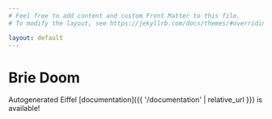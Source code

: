 ```yaml
---
# Feel free to add content and custom Front Matter to this file.
# To modify the layout, see https://jekyllrb.com/docs/themes/#overriding-theme-defaults

layout: default
---
```

# Brie Doom

Autogenerated Eiffel [documentation]({{ '/documentation' | relative_url }}) is available!
